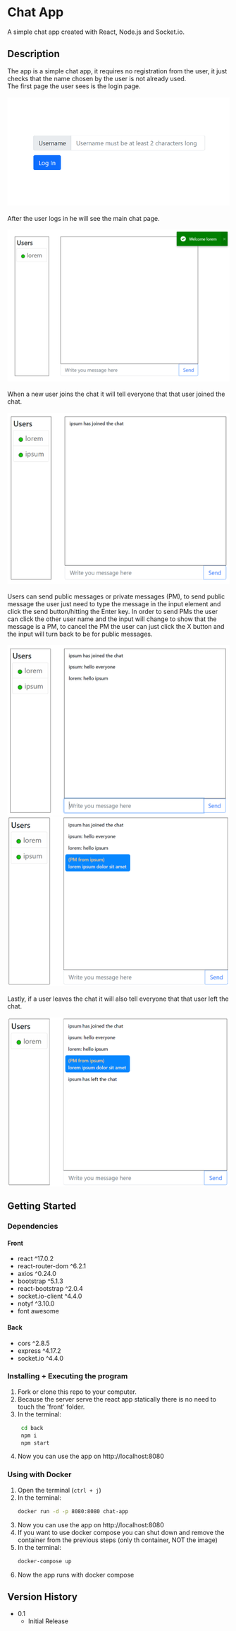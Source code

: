 # Chat App

A simple chat app created with React, Node.js and Socket.io.  

## Description

The app is a simple chat app, it requires no registration from the user, it just checks that the name chosen by the user is not already used.  
The first page the user sees is the login page.  
<br>
![image of the login page](./assets/login-page.png "Login page")  
<br>
After the user logs in he will see the main chat page.  
<br>
![image of the main chat page](./assets/main1.png "Main chat page")  
<br>
When a new user joins the chat it will tell everyone that that user joined the chat.  
<br>
![image of the user joined the chat](./assets/main2.png "User has joined the chat")  
<br>
Users can send public messages or private messages (PM), to send public message the user just need to type the message in the input element and click the send button/hitting the Enter key. In order to send PMs the user can click the other user name and the input will change to show that the message is a PM, to cancel the PM the user can just click the X button and the input will turn back to be for public messages.  
<br>
![image of a public message](./assets/public.png "Public message")  
![image of a PM](./assets/private.png "Private message")  
<br>
Lastly, if a user leaves the chat it will also tell everyone that that user left the chat.  
<br>
![image of the user left the chat](./assets/main3.png "User has left the chat")  

## Getting Started

### Dependencies

#### Front
* react ^17.0.2
* react-router-dom ^6.2.1
* axios ^0.24.0
* bootstrap ^5.1.3
* react-bootstrap ^2.0.4
* socket.io-client ^4.4.0
* notyf ^3.10.0
* font awesome 

#### Back
* cors ^2.8.5
* express ^4.17.2
* socket.io ^4.4.0

### Installing + Executing the program

1. Fork or clone this repo to your computer.  
2. Because the server serve the react app statically there is no need to touch the 'front' folder.  
3. In the terminal:
   ```bash
    cd back
    npm i
    npm start
   ``` 
4. Now you can use the app on http://localhost:8080  

### Using with Docker

1. Open the terminal (`ctrl + j`)  
2. In the terminal:
    ```bash
    docker run -d -p 8080:8080 chat-app
   ``` 
3. Now you can use the app on http://localhost:8080
4. If you want to use docker compose you can shut down and remove the container from the previous steps (only th container, NOT the image)
5. In the terminal:
    ```bash
    docker-compose up
   ```
6. Now the app runs with docker compose

## Version History

* 0.1
    * Initial Release
